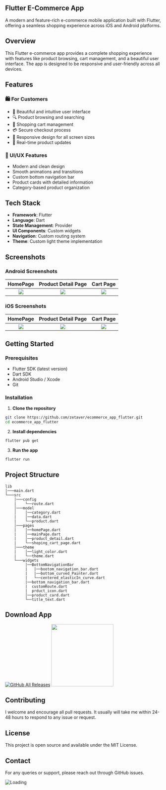 ## Flutter E-Commerce App

A modern and feature-rich e-commerce mobile application built with Flutter, offering a seamless shopping experience across iOS and Android platforms.


## Overview

This Flutter e-commerce app provides a complete shopping experience with features like product browsing, cart management, and a beautiful user interface. The app is designed to be responsive and user-friendly across all devices.

## Features

### 🛍️ For Customers
- 📱 Beautiful and intuitive user interface
- 🔍 Product browsing and searching
- 🛒 Shopping cart management
- 💳 Secure checkout process
- 📱 Responsive design for all screen sizes
- 🔔 Real-time product updates

### 🎨 UI/UX Features
- Modern and clean design
- Smooth animations and transitions
- Custom bottom navigation bar
- Product cards with detailed information
- Category-based product organization

## Tech Stack

- **Framework**: Flutter
- **Language**: Dart
- **State Management**: Provider
- **UI Components**: Custom widgets
- **Navigation**: Custom routing system
- **Theme**: Custom light theme implementation

## Screenshots

### Android Screenshots

  HomePage                 |   Product Detail Page        |  Cart Page
:-------------------------:|:-------------------------:|:-------------------------:
![](https://github.com/TheAlphamerc/flutter_ecommerce_app/blob/master/screenshots/screenshot_1.jpg?raw=true)|![](https://github.com/TheAlphamerc/flutter_ecommerce_app/blob/master/screenshots/screenshot_2.jpg?raw=true)|![](https://github.com/TheAlphamerc/flutter_ecommerce_app/blob/master/screenshots/screenshot_3.jpg?raw=true)

### iOS Screenshots
  HomePage                 |   Product Detail Page        |  Cart Page
:-------------------------:|:-------------------------:|:-------------------------:
![](https://github.com/TheAlphamerc/flutter_ecommerce_app/blob/master/screenshots/screenshot_ios_1.png?raw=true)|![](https://github.com/TheAlphamerc/flutter_ecommerce_app/blob/master/screenshots/screenshot_ios_2.png?raw=true)|![](https://github.com/TheAlphamerc/flutter_ecommerce_app/blob/master/screenshots/screenshot_ios_3.png?raw=true)

## Getting Started

### Prerequisites
- Flutter SDK (latest version)
- Dart SDK
- Android Studio / Xcode
- Git

### Installation

1. **Clone the repository**
```bash
git clone https://github.com/zetaver/ecommerce_app_flutter.git
cd ecommerce_app_flutter
```

2. **Install dependencies**
```bash
flutter pub get
```

3. **Run the app**
```bash
flutter run
```

## Project Structure
```
lib
│───main.dart    
└───src
    │───config
    |    └──route.dart
    │───model
    │    │──category.dart
    |    │──data.dart
    |    └──product.dart
    │───pages
    |    │──homePage.dart
    |    │──mainPage.dart
    |    │──product_detail.dart
    |    └──shoping_cart_page.dart
    │───theme
    |    │──light_color.dart
    |    └──theme.dart
    └───widgets
         │──BottomNavigationBar
         |   |──bootom_navigation_bar.dart
         |   |──bottom_curved_Painter.dart
         |   └──centered_elasticIn_curve.dart
         |──bottom_navigation_bar.dart
         |  customRoute.dart
         |  prduct_icon.dart
         │──product_card.dart
         └──title_text.dart
```

## Download App
[![GitHub All Releases](https://img.shields.io/github/downloads/Thealphamerc/flutter_ecommerce_app/total?color=green)](https://github.com/TheAlphamerc/flutter_ecommerce_app/releases/download/v1.0.0/app-release.apk)
<a href="https://github.com/TheAlphamerc/flutter_ecommerce_app/releases/download/v1.0.0/app-release.apk"><img src="https://playerzon.com/asset/download.png" width="200"></img></a>

## Contributing

I welcome and encourage all pull requests. It usually will take me within 24-48 hours to respond to any issue or request.

## License

This project is open source and available under the MIT License.

## Contact

For any queries or support, please reach out through GitHub issues.

<img align="left" src = "https://profile-counter.glitch.me/flutter_ecommerce_app/count.svg" alt ="Loading">
